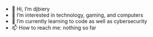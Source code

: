 - 👋 Hi, I’m djbiery
- 👀 I’m interested in technology, gaming, and computers
- 🌱 I’m currently learning to code as well as cybersecurity
- 📫 How to reach me: nothing so far
